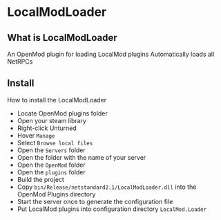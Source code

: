 # LocalModLoader

## What is LocalModLoader
 An OpenMod plugin for loading LocalMod plugins
 Automatically loads all NetRPCs

## Install
How to install the LocalModLoader 
 - Locate OpenMod plugins folder
  - Open your steam library
  - Right-click Unturned
  - Hover `Manage`
  - Select `Browse local files`
  - Open the `Servers` folder
  - Open the folder with the name of your server
  - Open the `OpenMod` folder
  - Open the `plugins` folder
 - Build the project
 - Copy `bin/Release/netstandard2.1/LocalModLoader.dll` into the OpenMod Plugins directory
 - Start the server once to generate the configuration file
 - Put LocalMod plugins into configuration directory `LocalMod.Loader`
